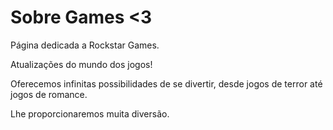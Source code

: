 
 <h1>Sobre Games <3</h1>
 
 <p>Página dedicada a Rockstar Games.</p>


 
 <p>Atualizações do mundo dos jogos!</p>
 <p>Oferecemos infinitas possibilidades de se divertir, desde jogos de terror até jogos de romance.</p>
 <p>Lhe proporcionaremos muita diversão.</p> 
